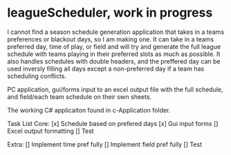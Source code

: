 # leagueScheduler, work in progress

I cannot find a season schedule generation application that takes in a teams preferences or blackout days, so I am making one. It can take in a teams preferred day, time of play, or field and will try and generate the full league schedule with teams playing in their preferred slots as much as possible. It also handles schedules with double headers, and the preffered day can be used inversly filling all days except a non-preferred day if a team has scheduling conflicts.

PC application, gui/forms input to an excel output file with the full schedule, and field/each team schedule on their own sheets.

The working C# applicaiton found in c-Application folder.

Task List Core:
[x] Schedule based on prefered days
[x]  Gui input forms
[]  Excel output formatting
[]  Test

Extra:
[]  Implement time pref fully
[]  Implement field pref fully
[]  Test


